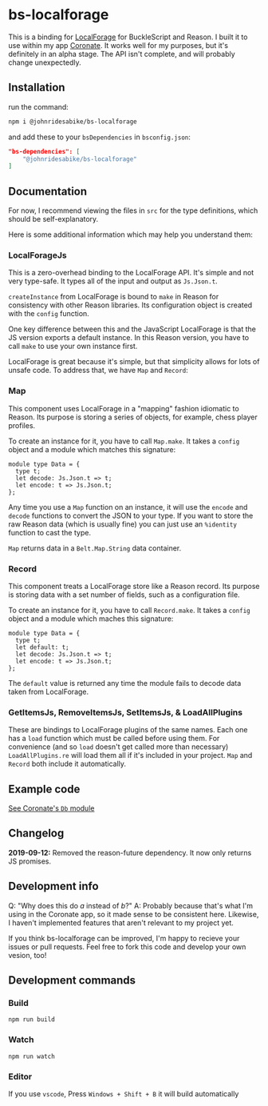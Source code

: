 # bs-localforage

This is a binding for [LocalForage](https://localforage.github.io/localForage/) for BuckleScript and Reason. I built it to use within my app [Coronate](https://github.com/johnridesabike/coronate). It works well for my purposes, but it's definitely in an alpha stage. The API isn't complete, and will probably change unexpectedly.

## Installation

run the command:
```sh
npm i @johnridesabike/bs-localforage
```

and add these to your `bsDependencies` in `bsconfig.json`:
```json
"bs-dependencies": [
    "@johnridesabike/bs-localforage"
]
```

## Documentation

For now, I recommend viewing the files in `src` for the type definitions, which should be self-explanatory. 

Here is some additional information which may help you understand them:

### LocalForageJs

This is a zero-overhead binding to the LocalForage API. It's simple and not very type-safe. It types all of the input and output as `Js.Json.t`.

`createInstance` from LocalForage is bound to `make` in Reason for consistency with other Reason libraries. Its configuration object is created with the `config` function.

One key difference between this and the JavaScript LocalForage is that the JS version exports a default instance. In this Reason version, you have to call `make` to use your own instance first.

LocalForage is great because it's simple, but that simplicity allows for lots of unsafe code. To address that, we have `Map` and `Record`:

### Map

This component uses LocalForage in a "mapping" fashion idiomatic to Reason. Its purpose is storing a series of objects, for example, chess player profiles.

To create an instance for it, you have to call `Map.make`. It takes a `config` object and a module which matches this signature:

```re
module type Data = {
  type t;
  let decode: Js.Json.t => t;
  let encode: t => Js.Json.t;
};
```

Any time you use a `Map` function on an instance, it will use the `encode` and `decode` functions to convert the JSON to your type. If you want to store the raw Reason data (which is usually fine) you can just use an `%identity` function to cast the type.

`Map` returns data in a `Belt.Map.String` data container.

### Record

This component treats a LocalForage store like a Reason record. Its purpose is storing data with a set number of fields, such as a configuration file.

To create an instance for it, you have to call `Record.make`. It takes a `config` object and a module which maches this signature:

```re
module type Data = {
  type t;
  let default: t;
  let decode: Js.Json.t => t;
  let encode: t => Js.Json.t;
};
```

The `default` value is returned any time the module fails to decode data taken from LocalForage.

### GetItemsJs, RemoveItemsJs, SetItemsJs, & LoadAllPlugins

These are bindings to LocalForage plugins of the same names. Each one has a `load` function which must be called before using them. For convenience (and so `load` doesn't get called more than necessary) `LoadAllPlugins.re` will load them all if it's included in your project. `Map` and `Record` both include it automatically.

## Example code

[See Coronate's `Db` module](https://github.com/johnridesabike/coronate/blob/master/src/Db.re)

## Changelog

**2019-09-12:** Removed the reason-future dependency. It now only returns JS promises.

## Development info

Q: "Why does this do *a* instead of *b*?"
A: Probably because that's what I'm using in the Coronate app, so it made sense to be consistent here. Likewise, I haven't implemented features that aren't relevant to my project yet. 

If you think bs-localforage can be improved, I'm happy to recieve your issues or pull requests. Feel free to fork this code and develop your own vesion, too!

## Development commands

### Build
```
npm run build
```

### Watch

```
npm run watch
```

### Editor
If you use `vscode`, Press `Windows + Shift + B` it will build automatically